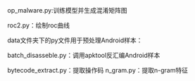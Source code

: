 op_malware.py:训练模型并生成混淆矩阵图  

roc2.py：绘制roc曲线  

data文件夹下的py文件用于预处理Android样本：  

batch_disasseble.py：调用apktool反汇编Android样本 

bytecode_extract.py：提取操作码  n_gram.py：提取n-gram特征

